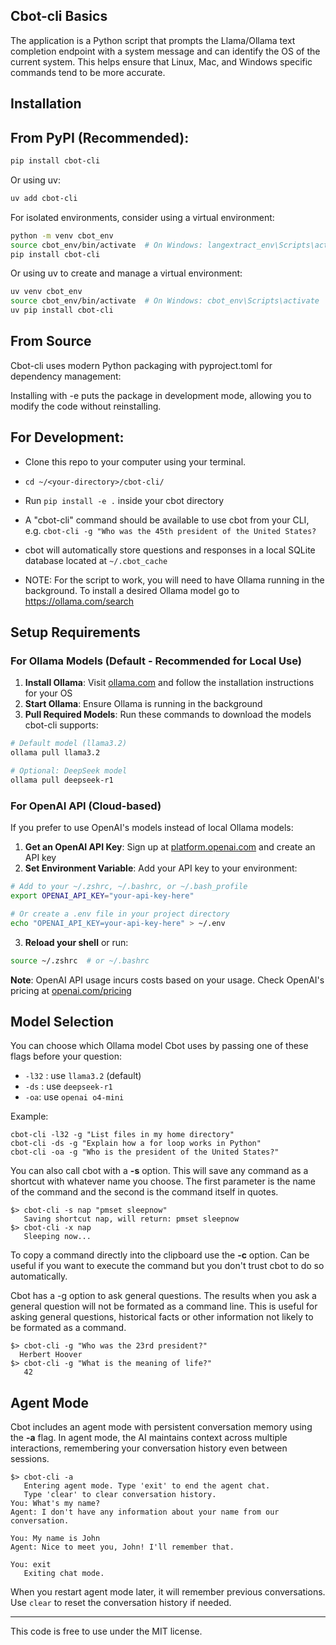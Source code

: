 ## Cbot-cli Basics

The application is a Python script that prompts the Llama/Ollama text completion endpoint with a system message and can identify the OS of the current system. This helps ensure that Linux, Mac, and Windows specific commands tend to be more accurate.

## Installation

## From PyPI (Recommended):
```bash
pip install cbot-cli
```

Or using uv:
```bash
uv add cbot-cli
```

For isolated environments, consider using a virtual environment:
```bash
python -m venv cbot_env
source cbot_env/bin/activate  # On Windows: langextract_env\Scripts\activate
pip install cbot-cli
```

Or using uv to create and manage a virtual environment:
```bash
uv venv cbot_env
source cbot_env/bin/activate  # On Windows: cbot_env\Scripts\activate
uv pip install cbot-cli
```

## From Source
Cbot-cli uses modern Python packaging with pyproject.toml for dependency management:

Installing with -e puts the package in development mode, allowing you to modify the code without reinstalling.

## For Development: 
- Clone this repo to your computer using your terminal.
- `cd ~/<your-directory>/cbot-cli/`
- Run `pip install -e .` inside your cbot directory

- A "cbot-cli" command should be available to use cbot from your CLI, e.g. `cbot-cli -g "Who was the 45th president of the United States?`

- cbot will automatically store questions and responses in a local SQLite database located at `~/.cbot_cache`

- NOTE: For the script to work, you will need to have Ollama running in the background. To install a desired Ollama model go to https://ollama.com/search

## Setup Requirements

### For Ollama Models (Default - Recommended for Local Use)

1. **Install Ollama**: Visit [ollama.com](https://ollama.com) and follow the installation instructions for your OS
2. **Start Ollama**: Ensure Ollama is running in the background
3. **Pull Required Models**: Run these commands to download the models cbot-cli supports:

```bash
# Default model (llama3.2)
ollama pull llama3.2

# Optional: DeepSeek model
ollama pull deepseek-r1
```

### For OpenAI API (Cloud-based)

If you prefer to use OpenAI's models instead of local Ollama models:

1. **Get an OpenAI API Key**: Sign up at [platform.openai.com](https://platform.openai.com) and create an API key
2. **Set Environment Variable**: Add your API key to your environment:

```bash
# Add to your ~/.zshrc, ~/.bashrc, or ~/.bash_profile
export OPENAI_API_KEY="your-api-key-here"

# Or create a .env file in your project directory
echo "OPENAI_API_KEY=your-api-key-here" > ~/.env
```

3. **Reload your shell** or run:
```bash
source ~/.zshrc  # or ~/.bashrc
```

**Note**: OpenAI API usage incurs costs based on your usage. Check OpenAI's pricing at [openai.com/pricing](https://openai.com/pricing)


## Model Selection
  
You can choose which Ollama model Cbot uses by passing one of these flags before your question:
  
- `-l32` : use `llama3.2` (default)  
- `-ds`  : use `deepseek-r1`
- `-oa`: use `openai o4-mini`
  
Example:
  
```
cbot-cli -l32 -g "List files in my home directory"
cbot-cli -ds -g "Explain how a for loop works in Python"
cbot-cli -oa -g "Who is the president of the United States?"
```

You can also call cbot with a **-s** option. This will save any command as a shortcut with whatever name you choose. The first parameter is the name of the command and the second is the command itself in quotes.

```
$> cbot-cli -s nap "pmset sleepnow"
   Saving shortcut nap, will return: pmset sleepnow
$> cbot-cli -x nap
   Sleeping now...
```

To copy a command directly into the clipboard use the **-c** option. Can be useful if you want to execute the command but you don't trust cbot to do so automatically.

Cbot has a -g option to ask general questions. The results when you ask a general question will not be formated as a command line. This is useful for asking general questions, historical facts or other information not likely to be formated as a command.

```
$> cbot-cli -g "Who was the 23rd president?"
  Herbert Hoover
$> cbot-cli -g "What is the meaning of life?"
   42
```

## Agent Mode

Cbot includes an agent mode with persistent conversation memory using the **-a** flag. In agent mode, the AI maintains context across multiple interactions, remembering your conversation history even between sessions.

```
$> cbot-cli -a
   Entering agent mode. Type 'exit' to end the agent chat.
   Type 'clear' to clear conversation history.
You: What's my name?
Agent: I don't have any information about your name from our conversation.

You: My name is John
Agent: Nice to meet you, John! I'll remember that.

You: exit
   Exiting chat mode.
```

When you restart agent mode later, it will remember previous conversations. Use `clear` to reset the conversation history if needed.

---

This code is free to use under the MIT license.
